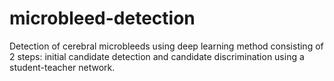 # microbleed-detection
Detection of cerebral microbleeds using deep learning method consisting of 2 steps: initial candidate detection and candidate discrimination using a student-teacher network.

